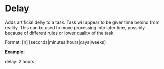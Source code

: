 # Delay
Adds artificial delay to a task. Task will appear to be given time behind from reality. This can be used to move processing into later time, possibly because of different rules or lower quality of the task.

Format: [n] [seconds|minutes|hours|days|weeks]

**Example:**

delay: 2 hours